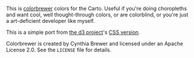 This is [colorbrewer](http://colorbrewer2.org/) colors for the Carto. Useful
if you're doing choropleths and want cool, well thought-through colors,
or are colorblind, or you're just a art-deficient developer like myself.

This is a simple port from [the d3 project](https://github.com/mbostock/d3)'s
[CSS version](https://github.com/mbostock/d3/blob/master/lib/colorbrewer/colorbrewer.css).

Colorbrewer is created by Cynthia Brewer and licensed under an Apache License 2.0.
See the `LICENSE` file for details.


